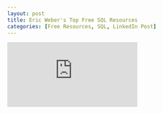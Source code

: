 ```yaml
---
layout: post
title: Eric Weber's Top Free SQL Resources
categories: [Free Resources, SQL, LinkedIn Post]
---
```


<div class="linkedin-container">
<iframe scrolling="no" src="https://www.linkedin.com/embed/feed/update/urn:li:share:6790622597819240448" frameborder="0" allowfullscreen="" title="Embedded post"></iframe>
</div>



